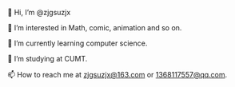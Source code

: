 👋 Hi, I’m @zjgsuzjx

👀 I’m interested in Math, comic, animation and so on.

🌱 I’m currently learning computer science.

💞️ I’m studying at CUMT.

📫 How to reach me at zjgsuzjx@163.com or 1368117557@qq.com.
